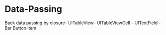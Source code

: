 # Data-Passing
Back data passing by closure- UITableView- UITableViewCell - UITextField - Bar Button item
